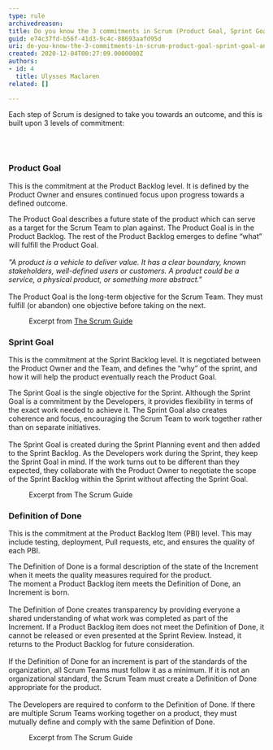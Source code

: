 ```yaml
---
type: rule
archivedreason: 
title: Do you know the 3 commitments in Scrum (Product Goal, Sprint Goal, and Definition of Done)?
guid: e74c37fd-b56f-41d3-9c4c-88693aafd95d
uri: do-you-know-the-3-commitments-in-scrum-product-goal-sprint-goal-and-definition-of-done
created: 2020-12-04T00:27:09.0000000Z
authors:
- id: 4
  title: Ulysses Maclaren
related: []

---
```



<p class="ssw15-rteElement-P">​Each step of Scrum is designed to take you towards an outcome, and this is built upon 3 levels of commitment&#58;<br></p>
<br><excerpt class='endintro'></excerpt><br>
<h3 class="ssw15-rteElement-H3">​​Product Goal</h3><p>This is the commitment at the Product Backlog level. It is defined by the Product Owner and ensures continued focus upon progress towards a defined outcome.<br></p><p class="ssw15-rteElement-GreyBox">The Product Goal describes a future state of the product which can serve as a target for the Scrum Team to plan against. The Product Goal is in the Product Backlog. The rest of the Product Backlog emerges to define “what” will fulfill the Product Goal.<br><br><em>&quot;A product is a vehicle to deliver value. It has a clear boundary, known stakeholders, well-defined users or customers. A product could be a service, a physical product, or something more abstract.&quot;</em><br><br>The Product Goal is the long-term objective for the Scrum Team. They must fulfill (or abandon) one objective before taking on the next.​</p><dd class="ssw15-rteElement-FigureNormal">Excerpt from <a href="https&#58;//www.scrumguides.org/scrum-guide.html">The Scrum Guide</a><br></dd><h3 class="ssw15-rteElement-H3">Sprint Goal​<br></h3><p>This is the commitment at the Sprint Backlog level. It is negotiated between the Product Owner and the Team, and defines the “why” of the sprint, and how it will help the product eventually reach the Product Goal.<br></p><p class="ssw15-rteElement-GreyBox">The Sprint Goal is the single objective for the Sprint. Although the Sprint Goal is a commitment by the Developers, it provides flexibility in terms of the exact work needed to achieve it. The Sprint Goal also creates coherence and focus, encouraging the Scrum Team to work together rather than on separate initiatives.<br><br>The Sprint Goal is created during the Sprint Planning event and then added to the Sprint Backlog. As the Developers work during the Sprint, they keep the Sprint Goal in mind. If the work turns out to be different than they expected, they collaborate with the Product Owner to negotiate the scope of the Sprint Backlog within the Sprint without affecting the Sprint Goal.​</p><dd class="ssw15-rteElement-FigureNormal">Excerpt from The Scrum Guide<br></dd><h3 class="ssw15-rteElement-H3">Definition of Done<br></h3><p>This is the commitment at the Product Backlog Item (PBI) level. This may include testing, deployment, Pull requests, etc, and ensures the quality of each PBI.<br></p><p class="ssw15-rteElement-GreyBox">The Definition of Done is a formal description of the state of the Increment when it meets the quality measures required for the product.<br>The moment a Product Backlog item meets the Definition of Done, an Increment is born.<br><br>The Definition of Done creates transparency by providing everyone a shared understanding of what work was completed as part of the Increment. If a Product Backlog item does not meet the Definition of Done, it cannot be released or even presented at the Sprint Review. Instead, it returns to the Product Backlog for future consideration.<br><br>If the Definition of Done for an increment is part of the standards of the organization, all Scrum Teams must follow it as a minimum. If it is not an organizational standard, the Scrum Team must create a Definition of Done appropriate for the product.<br><br>The Developers are required to conform to the Definition of Done. If there are multiple Scrum Teams working together on a product, they must mutually define and comply with the same Definition of Done.​</p><dd class="ssw15-rteElement-FigureNormal">Excerpt from The Scrum Guide<br></dd>


